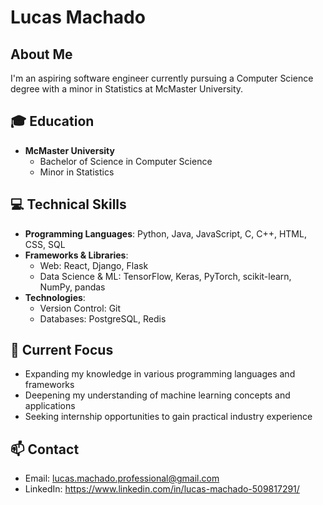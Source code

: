 # Lucas Machado

## About Me
I'm an aspiring software engineer currently pursuing a Computer Science degree with a minor in Statistics at McMaster University.

## 🎓 Education
- **McMaster University**
  - Bachelor of Science in Computer Science
  - Minor in Statistics

## 💻 Technical Skills
- **Programming Languages**: Python, Java, JavaScript, C, C++, HTML, CSS, SQL
- **Frameworks & Libraries**: 
  - Web: React, Django, Flask
  - Data Science & ML: TensorFlow, Keras, PyTorch, scikit-learn, NumPy, pandas
- **Technologies**: 
  - Version Control: Git
  - Databases: PostgreSQL, Redis

## 🚀 Current Focus
- Expanding my knowledge in various programming languages and frameworks
- Deepening my understanding of machine learning concepts and applications
- Seeking internship opportunities to gain practical industry experience

## 📫 Contact
- Email: lucas.machado.professional@gmail.com
- LinkedIn: https://www.linkedin.com/in/lucas-machado-509817291/
